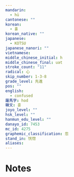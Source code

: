 ```yaml
---
mandarin:
  - hū
cantonese: ""
korean:
  - 홀
korean_native: ""
japanese:
  - KOTSU
japanese_nanori: ""
vietnamese:
middle_chinese_initial: h
middle_chinese_final: uət
stroke_count: "11"
radical: 心
skip_number: 1-3-8
grade_level: 先進
pos: ""
english:
  - confused
羅馬字: hod
韓文: 혿
joyo_level: ""
hsk_level: ""
hanmun_edu_level: ""
danayo_id: 7453
mc_id: 4275
graphemic_classification: 忽
stand_in: 恍惚
aliases:
---
```


# Notes
